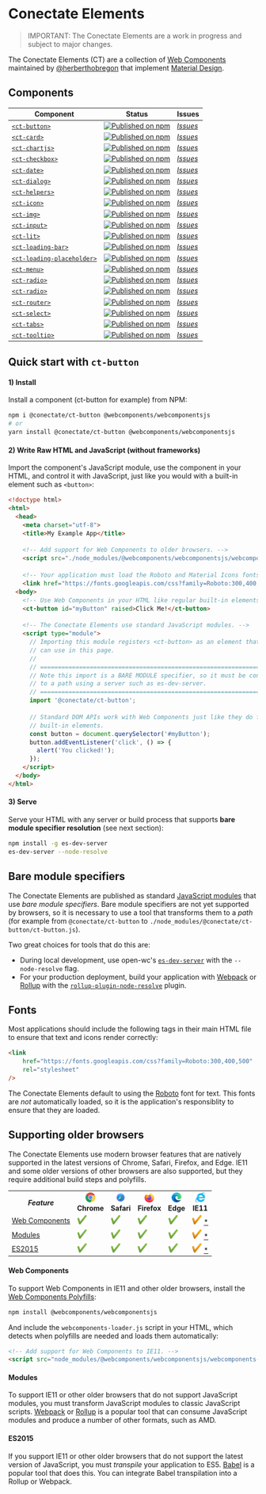 # Conectate Elements

> IMPORTANT: The Conectate Elements are a work in progress and subject to major changes.

The Conectate Elements (CT) are a collection of [Web Components](https://developer.mozilla.org/en-US/docs/Web/Web_Components) maintained by [@herberthobregon](https://github.com/herberthobregon) that implement [Material Design](https://material.io/design/).

## Components

| Component                                                                                                          | Status                                                                                                                                                     | Issues                                                                                                                               |
| ------------------------------------------------------------------------------------------------------------------ | ---------------------------------------------------------------------------------------------------------------------------------------------------------- | ------------------------------------------------------------------------------------------------------------------------------------ |
| [`<ct-button>`](https://github.com/conectate/ct-elements/tree/master/packages/ct-button)                           | [![Published on npm](https://img.shields.io/npm/v/@conectate/ct-button.svg)](https://www.npmjs.com/package/@conectate/ct-button)                           | [_Issues_](https://github.com/conectate/ct-elements/issues?q=is%3Aissue+is%3Aopen+label%3A%22Component%3A+ct-button%22)              |
| [`<ct-card>`](https://github.com/conectate/ct-elements/tree/master/packages/ct-card)                               | [![Published on npm](https://img.shields.io/npm/v/@conectate/ct-card.svg)](https://www.npmjs.com/package/@conectate/ct-card)                               | [_Issues_](https://github.com/conectate/ct-elements/issues?q=is%3Aissue+is%3Aopen+label%3A%22Component%3A+ct-card%22)                |
| [`<ct-chartjs>`](https://github.com/conectate/ct-elements/tree/master/packages/ct-chartjs)                           | [![Published on npm](https://img.shields.io/npm/v/@conectate/ct-chartjs.svg)](https://www.npmjs.com/package/@conectate/ct-chartjs)                           | [_Issues_](https://github.com/conectate/ct-elements/issues?q=is%3Aissue+is%3Aopen+label%3A%22Component%3A+ct-charjs%22)              |
| [`<ct-checkbox>`](https://github.com/conectate/ct-elements/tree/master/packages/ct-checkbox)                       | [![Published on npm](https://img.shields.io/npm/v/@conectate/ct-checkbox.svg)](https://www.npmjs.com/package/@conectate/ct-checkbox)                       | [_Issues_](https://github.com/conectate/ct-elements/issues?q=is%3Aissue+is%3Aopen+label%3A%22Component%3A+ct-checkbox%22)            |
| [`<ct-date>`](https://github.com/conectate/ct-elements/tree/master/packages/ct-date)                               | [![Published on npm](https://img.shields.io/npm/v/@conectate/ct-date.svg)](https://www.npmjs.com/package/@conectate/ct-date)                               | [_Issues_](https://github.com/conectate/ct-elements/issues?q=is%3Aissue+is%3Aopen+label%3A%22Component%3A+ct-date%22)                |
| [`<ct-dialog>`](https://github.com/conectate/ct-elements/tree/master/packages/ct-dialog)                           | [![Published on npm](https://img.shields.io/npm/v/@conectate/ct-dialog.svg)](https://www.npmjs.com/package/@conectate/ct-dialog)                           | [_Issues_](https://github.com/conectate/ct-elements/issues?q=is%3Aissue+is%3Aopen+label%3A%22Component%3A+ct-dialog%22)              |
| [`<ct-helpers>`](https://github.com/conectate/ct-elements/tree/master/packages/ct-helpers)                         | [![Published on npm](https://img.shields.io/npm/v/@conectate/ct-helpers.svg)](https://www.npmjs.com/package/@conectate/ct-helpers)                         | [_Issues_](https://github.com/conectate/ct-elements/issues?q=is%3Aissue+is%3Aopen+label%3A%22Component%3A+ct-helpers%22)             |
| [`<ct-icon>`](https://github.com/conectate/ct-elements/tree/master/packages/ct-icon)                               | [![Published on npm](https://img.shields.io/npm/v/@conectate/ct-icon.svg)](https://www.npmjs.com/package/@conectate/ct-icon)                               | [_Issues_](https://github.com/conectate/ct-elements/issues?q=is%3Aissue+is%3Aopen+label%3A%22Component%3A+ct-icon%22)                |
| [`<ct-img>`](https://github.com/conectate/ct-elements/tree/master/packages/ct-img)                                 | [![Published on npm](https://img.shields.io/npm/v/@conectate/ct-img.svg)](https://www.npmjs.com/package/@conectate/ct-img)                                 | [_Issues_](https://github.com/conectate/ct-elements/issues?q=is%3Aissue+is%3Aopen+label%3A%22Component%3A+ct-img%22)                 |
| [`<ct-input>`](https://github.com/conectate/ct-elements/tree/master/packages/ct-input)                             | [![Published on npm](https://img.shields.io/npm/v/@conectate/ct-input.svg)](https://www.npmjs.com/package/@conectate/ct-input)                           | [_Issues_](https://github.com/conectate/ct-elements/issues?q=is%3Aissue+is%3Aopen+label%3A%22Component%3A+ct-input%22)               |
| [`<ct-lit>`](https://github.com/conectate/ct-elements/tree/master/packages/ct-lit)                                 | [![Published on npm](https://img.shields.io/npm/v/@conectate/ct-lit.svg)](https://www.npmjs.com/package/@conectate/ct-lit)                                 | [_Issues_](https://github.com/conectate/ct-elements/issues?q=is%3Aissue+is%3Aopen+label%3A%22Component%3A+ct-lit%22)                 |
| [`<ct-loading-bar>`](https://github.com/conectate/ct-elements/tree/master/packages/ct-loading-bar)                 | [![Published on npm](https://img.shields.io/npm/v/@conectate/ct-loading-bar.svg)](https://www.npmjs.com/package/@conectate/ct-loading-bar)                 | [_Issues_](https://github.com/conectate/ct-elements/issues?q=is%3Aissue+is%3Aopen+label%3A%22Component%3A+ct-loading-bar%22)         |
| [`<ct-loading-placeholder>`](https://github.com/conectate/ct-elements/tree/master/packages/ct-loading-placeholder) | [![Published on npm](https://img.shields.io/npm/v/@conectate/ct-loading-placeholder.svg)](https://www.npmjs.com/package/@conectate/ct-loading-placeholder) | [_Issues_](https://github.com/conectate/ct-elements/issues?q=is%3Aissue+is%3Aopen+label%3A%22Component%3A+ct-loading-placeholder%22) |
| [`<ct-menu>`](https://github.com/conectate/ct-elements/tree/master/packages/ct-menu)                               | [![Published on npm](https://img.shields.io/npm/v/@conectate/ct-menu.svg)](https://www.npmjs.com/package/@conectate/ct-menu)                               | [_Issues_](https://github.com/conectate/ct-elements/issues?q=is%3Aissue+is%3Aopen+label%3A%22Component%3A+ct-menu%22)                |
| [`<ct-radio>`](https://github.com/conectate/ct-elements/tree/master/packages/ct-radio)                             | [![Published on npm](https://img.shields.io/npm/v/@conectate/ct-radio.svg)](https://www.npmjs.com/package/@conectate/ct-radio)                             | [_Issues_](https://github.com/conectate/ct-elements/issues?q=is%3Aissue+is%3Aopen+label%3A%22Component%3A+ct-radio%22)               |
| [`<ct-radio>`](https://github.com/conectate/ct-elements/tree/master/packages/ct-radio)                             | [![Published on npm](https://img.shields.io/npm/v/@conectate/ct-radio.svg)](https://www.npmjs.com/package/@conectate/ct-radio)                             | [_Issues_](https://github.com/conectate/ct-elements/issues?q=is%3Aissue+is%3Aopen+label%3A%22Component%3A+ct-radio%22)               |
| [`<ct-router>`](https://github.com/conectate/ct-elements/tree/master/packages/ct-router)                           | [![Published on npm](https://img.shields.io/npm/v/@conectate/ct-router.svg)](https://www.npmjs.com/package/@conectate/ct-router)                           | [_Issues_](https://github.com/conectate/ct-elements/issues?q=is%3Aissue+is%3Aopen+label%3A%22Component%3A+ct-router%22)              |
| [`<ct-select>`](https://github.com/conectate/ct-elements/tree/master/packages/ct-select)                           | [![Published on npm](https://img.shields.io/npm/v/@conectate/ct-select.svg)](https://www.npmjs.com/package/@conectate/ct-select)                           | [_Issues_](https://github.com/conectate/ct-elements/issues?q=is%3Aissue+is%3Aopen+label%3A%22Component%3A+ct-select%22)              |
| [`<ct-tabs>`](https://github.com/conectate/ct-elements/tree/master/packages/ct-tabs)                               | [![Published on npm](https://img.shields.io/npm/v/@conectate/ct-tabs.svg)](https://www.npmjs.com/package/@conectate/ct-tabs)                               | [_Issues_](https://github.com/conectate/ct-elements/issues?q=is%3Aissue+is%3Aopen+label%3A%22Component%3A+ct-tabs%22)                |
| [`<ct-tooltip>`](https://github.com/conectate/ct-elements/tree/master/packages/ct-tooltip)                         | [![Published on npm](https://img.shields.io/npm/v/@conectate/ct-tooltip.svg)](https://www.npmjs.com/package/@conectate/ct-tooltip)                         | [_Issues_](https://github.com/conectate/ct-elements/issues?q=is%3Aissue+is%3Aopen+label%3A%22Component%3A+ct-tooltip%22)             |

## Quick start with `ct-button`

#### 1) Install

Install a component (ct-button for example) from NPM:

```sh
npm i @conectate/ct-button @webcomponents/webcomponentsjs
# or
yarn install @conectate/ct-button @webcomponents/webcomponentsjs
```

#### 2) Write Raw HTML and JavaScript (without frameworks)

Import the component's JavaScript module, use the component in your HTML, and control it with JavaScript, just like you would with a built-in element such as `<button>`:

```html
<!doctype html>
<html>
  <head>
    <meta charset="utf-8">
    <title>My Example App</title>

    <!-- Add support for Web Components to older browsers. -->
    <script src="./node_modules/@webcomponents/webcomponentsjs/webcomponents-loader.js"></script>

    <!-- Your application must load the Roboto and Material Icons fonts. -->
    <link href="https://fonts.googleapis.com/css?family=Roboto:300,400,500" rel="stylesheet">
  <body>
    <!-- Use Web Components in your HTML like regular built-in elements. -->
    <ct-button id="myButton" raised>Click Me!</ct-button>

    <!-- The Conectate Elements use standard JavaScript modules. -->
    <script type="module">
      // Importing this module registers <ct-button> as an element that you
      // can use in this page.
      //
      // ====================================================================
      // Note this import is a BARE MODULE specifier, so it must be converted
      // to a path using a server such as es-dev-server.
      // ====================================================================
      import '@conectate/ct-button';

      // Standard DOM APIs work with Web Components just like they do for
      // built-in elements.
      const button = document.querySelector('#myButton');
      button.addEventListener('click', () => {
        alert('You clicked!');
      });
    </script>
  </body>
</html>
```

#### 3) Serve

Serve your HTML with any server or build process that supports **bare module specifier resolution** (see next section):

```sh
npm install -g es-dev-server
es-dev-server --node-resolve
```

## Bare module specifiers

The Conectate Elements are published as standard [JavaScript modules](https://developer.mozilla.org/en-US/docs/Web/JavaScript/Guide/Modules) that use _bare module specifiers_. Bare module specifiers are not yet supported by browsers, so it is necessary to use a tool that transforms
them to a _path_ (for example from `@conectate/ct-button` to `./node_modules/@conectate/ct-button/ct-button.js`).

Two great choices for tools that do this are:

- During local development, use open-wc's [`es-dev-server`](https://open-wc.org/developing/es-dev-server.html) with the `--node-resolve` flag.
- For your production deployment, build your application with [Webpack](http://webpack.js.org/) or [Rollup](https://rollupjs.org/guide/en/) with the [`rollup-plugin-node-resolve`](https://github.com/rollup/rollup-plugin-node-resolve) plugin.

## Fonts

Most applications should include the following tags in their main HTML file to ensure that text and icons
render correctly:

```html
<link
	href="https://fonts.googleapis.com/css?family=Roboto:300,400,500"
	rel="stylesheet"
/>
```

The Conectate Elements default to using the [Roboto](https://fonts.google.com/specimen/Roboto) font for text. This fonts are _not_ automatically loaded, so it is the application's responsiblity to ensure that they are loaded.

## Supporting older browsers

The Conectate Elements use modern browser features that are natively supported in the latest versions of Chrome, Safari, Firefox, and Edge. IE11 and some older versions of other browsers are also supported, but they require additional build steps and polyfills.

<table>
  <tr>
    <th><i>Feature</i></th>
    <th><img src="images/chrome.png" width="20px" height="20px"><br>Chrome</th>
    <th><img src="images/safari.png" width="20px" height="20px"><br>Safari</th>
    <th><img src="images/firefox.png" width="20px" height="20px"><br>Firefox</th>
    <th><img src="images/edge.png" width="20px" height="20px"><br>Edge</th>
    <th><img src="images/ie.png" width="20px" height="20px"><br>IE11</th>
  </tr>
  <tr>
    <td><a href="https://developer.mozilla.org/en-US/docs/Web/Web_Components">Web Components</a></td>
    <td><img src="images/check-green.png" width="20px" height="20px"class="check" alt="Yes"></td>
    <td><img src="images/check-green.png" width="20px" height="20px"class="check" alt="Yes"></td>
    <td><img src="images/check-green.png" width="20px" height="20px"class="check" alt="Yes"></td>
    <td><img src="images/check-green.png" width="20px" height="20px"class="check" alt="Yes"></td>
    <td class="ie11"><img src="images/orange-check.png" width="20px" height="20px"class="check" alt="Polyfill"> <a href="#web-components">*</a></td>
  </tr>
 <tr>
    <td><a href="https://developer.mozilla.org/en-US/docs/Web/JavaScript/Guide/Modules">Modules</a></td>
    <td><img src="images/check-green.png" width="20px" height="20px"class="check" alt="Yes"></td>
    <td><img src="images/check-green.png" width="20px" height="20px"class="check" alt="Yes"></td>
    <td><img src="images/check-green.png" width="20px" height="20px"class="check" alt="Yes"></td>
    <td><img src="images/check-green.png" width="20px" height="20px"class="check" alt="Yes"></td>
    <td class="ie11"><img src="images/orange-check.png" width="20px" height="20px"class="check" alt="Transform"> <a href="#modules">*</a></td>
  </tr>
 <tr>
    <td><a href="https://developers.google.com/web/shows/ttt/series-2/es2015">ES2015</a></td>
    <td><img src="images/check-green.png" width="20px" height="20px"class="check" alt="Yes"></td>
    <td><img src="images/check-green.png" width="20px" height="20px"class="check" alt="Yes"></td>
    <td><img src="images/check-green.png" width="20px" height="20px"class="check" alt="Yes"></td>
    <td><img src="images/check-green.png" width="20px" height="20px"class="check" alt="Yes"></td>
    <td class="ie11"><img src="images/orange-check.png" width="20px" height="20px"class="check" alt="Transpile"> <a href="#es2015">*</a></td>
  </tr>
</table>

#### Web Components

To support Web Components in IE11 and other older browsers, install the [Web Components Polyfills](https://github.com/webcomponents/polyfills/tree/master/packages/webcomponentsjs):

```sh
npm install @webcomponents/webcomponentsjs
```

And include the `webcomponents-loader.js` script in your HTML, which detects when polyfills are needed and loads them automatically:

```html
<!-- Add support for Web Components to IE11. -->
<script src="node_modules/@webcomponents/webcomponentsjs/webcomponents-loader.js"></script>
```

#### Modules

To support IE11 or other older browsers that do not support JavaScript modules, you must transform JavaScript modules to classic JavaScript scripts. [Webpack](http://webpack.js.org/) or [Rollup](https://rollupjs.org/guide/en/) is a popular tool that can consume JavaScript modules and produce a number of other formats, such as AMD.

#### ES2015

If you support IE11 or other older browsers that do not support the latest version of JavaScript, you must _transpile_ your application to ES5. [Babel](https://babeljs.io/) is a popular tool that does this. You can integrate Babel transpilation into a Rollup or Webpack.
